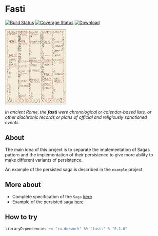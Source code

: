 # Fasti

[![Build Status](https://travis-ci.org/dokwork/fasti.svg?branch=master)](https://travis-ci.org/dokwork/fasti)
[![Coverage Status](https://coveralls.io/repos/github/dokwork/fasti/badge.svg?branch=master)](https://coveralls.io/github/dokwork/fasti?branch=master)
[![Download](https://api.bintray.com/packages/dokwork/maven/fasti/images/download.svg)](https://bintray.com/dokwork/maven/fasti/_latestVersion)

![](fasti.gif) 

_In ancient Rome, the **fasti** were chronological or calendar-based lists, or other diachronic records or 
plans of official and religiously sanctioned events._

## About
The main idea of this project is to separate the implementation of Sagas pattern and the implementation of their 
persistence to give more ability to make different variants of persistence. 

An example of the persisted saga is described in the `example` project.

## More about
- Complete specification of the `Saga` [here](src/test/scala/ru/dokwork/fasti/SagaSpec.scala)
- Example of the persisted saga [here](example/README.md)

## How to try
```scala
libraryDependencies += "ru.dokwork" %% "fasti" % "0.1.0"
```
